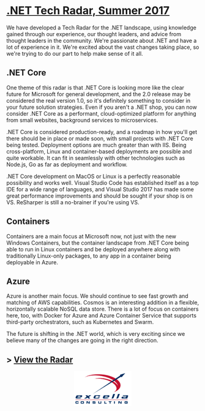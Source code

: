 # [.NET Tech Radar, Summer 2017](http://radar.labsincubator.com/?sheetId=https%3A%2F%2Fdocs.google.com%2Fspreadsheets%2Fd%2F1nodW2q6Is-A-Cw7h7d3drneVHuRMP-zhPYEU0o1_Qqg)

We have developed a Tech Radar for the .NET landscape, using knowledge gained through our experience, our thought leaders, and advice from thought leaders in the community. We're passionate about .NET and have a lot of experience in it. We're excited about the vast changes taking place, so we're trying to do our part to help make sense of it all. 

## .NET Core 

One theme of this radar is that .NET Core is looking more like the clear future for Microsoft for general development, and the 2.0 release may be considered the real version 1.0, so it's definitely something to consider in your future solution strategies. Even if you aren't a .NET shop, you can now consider .NET Core as a performant, cloud-optimized platform for anything from small websites, background services to microservices. 

.NET Core is considered production-ready, and a roadmap in how you'll get there should be in place or made soon, with small projects with .NET Core being tested. Deployment options are much greater than with IIS. Being cross-platform, Linux and container-based deployments are possible and quite workable. It can fit in seamlessly with other technologies such as Node.js, Go as far as deployment and workflow. 

.NET Core development on MacOS or Linux is a perfectly reasonable possibility and works well. Visual Studio Code has established itself as a top IDE for a wide range of languages, and Visual Studio 2017 has made some great performance improvements and should be sought if your shop is on VS. ReSharper is still a no-brainer if you're using VS. 

## Containers 

Containers are a main focus at Microsoft now, not just with the new Windows Containers, but the container landscape from .NET Core being able to run in Linux containers and be deployed anywhere along with traditionally Linux-only packages, to any app in a container being deployable in Azure. 


## Azure 

Azure is another main focus. We should continue to see fast growth and matching of AWS capabilities. Cosmos is an interesting addition in a flexible, horizontally scalable NoSQL data store. There is a lot of focus on containers here, too, with Docker for Azure and Azure Container Service that supports third-party orchestrators, such as Kubernetes and Swarm. 

The future is shifting in the .NET world, which is very exciting since we believe many of the changes are going in the right direction. 

## > [View the Radar](http://radar.labsincubator.com/?sheetId=https%3A%2F%2Fdocs.google.com%2Fspreadsheets%2Fd%2F1nodW2q6Is-A-Cw7h7d3drneVHuRMP-zhPYEU0o1_Qqg)

<p style="text-align:center"><img style="width:150px" src="Excella_Logo_Color.png" alt="Excella" /></p>
